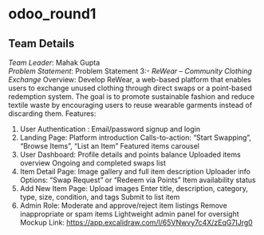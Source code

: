 # odoo_round1

## Team Details

*Team Leader*: Mahak Gupta  
*Problem Statement*: 
Problem Statement 3:-
*ReWear – Community Clothing Exchange*
Overview:
Develop ReWear, a web-based platform that enables users to exchange unused clothing
through direct swaps or a point-based redemption system. The goal is to promote sustainable
fashion and reduce textile waste by encouraging users to reuse wearable garments instead of
discarding them.
Features:
1. User Authentication :
Email/password signup and login
2. Landing Page:
Platform introduction
Calls-to-action: “Start Swapping”, “Browse Items”, “List an Item”
Featured items carousel
3. User Dashboard: 
Profile details and points balance
Uploaded items overview
Ongoing and completed swaps list
4. Item Detail Page: 
Image gallery and full item description
Uploader info
Options: “Swap Request” or “Redeem via Points”
Item availability status
5. Add New Item Page:
Upload images
Enter title, description, category, type, size, condition, and tags
Submit to list item
6. Admin Role:
Moderate and approve/reject item listings
Remove inappropriate or spam items
Lightweight admin panel for oversight
Mockup Link: https://app.excalidraw.com/l/65VNwvy7c4X/zEqG7IJrg0 


